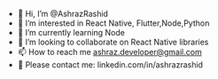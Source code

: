 - 👋 Hi, I’m @AshrazRashid
- 👀 I’m interested in React Native, Flutter,Node,Python
- 🌱 I’m currently learning Node
- 💞️ I’m looking to collaborate on React Native libraries
- 📫 How to reach me ashraz.developer@gmail.com
- 📧   Please contact me: linkedin.com/in/ashrazrashid

<!---
AshrazRashid/AshrazRashid is a ✨ special ✨ repository because its `README.md` (this file) appears on your GitHub profile.
You can click the Preview link to take a look at your changes.
--->
